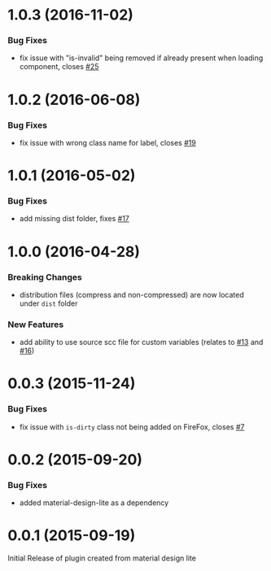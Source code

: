 <a name="1.0.3"></a>
# 1.0.3 (2016-11-02)

### Bug Fixes

* fix issue with "is-invalid" being removed if already present when loading component, closes [#25](https://github.com/mebibou/mdl-selectfield/issues/25)

<a name="1.0.2"></a>
# 1.0.2 (2016-06-08)

### Bug Fixes

* fix issue with wrong class name for label, closes [#19](https://github.com/mebibou/mdl-selectfield/issues/19)

<a name="1.0.1"></a>
# 1.0.1 (2016-05-02)

### Bug Fixes

* add missing dist folder, fixes [#17](https://github.com/mebibou/mdl-selectfield/issues/17)

<a name="1.0.0"></a>
# 1.0.0 (2016-04-28)

### Breaking Changes

* distribution files (compress and non-compressed) are now located under `dist` folder

### New Features

* add ability to use source scc file for custom variables (relates to [#13](https://github.com/mebibou/mdl-selectfield/issues/13) and [#16](https://github.com/mebibou/mdl-selectfield/issues/16))

<a name="0.0.3"></a>
# 0.0.3 (2015-11-24)

### Bug Fixes

* fix issue with `is-dirty` class not being added on FireFox, closes [#7](https://github.com/mebibou/mdl-selectfield/issues/7)

<a name="0.0.2"></a>
# 0.0.2 (2015-09-20)

### Bug Fixes

* added material-design-lite as a dependency

<a name="0.0.1"></a>
# 0.0.1 (2015-09-19)

Initial Release of plugin created from material design lite
